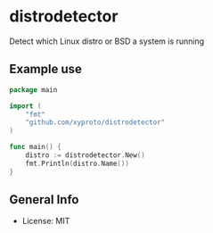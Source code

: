 # distrodetector

Detect which Linux distro or BSD a system is running

## Example use

```go
package main

import (
	"fmt"
	"github.com/xyproto/distrodetector"
)

func main() {
	distro := distrodetector.New()
	fmt.Println(distro.Name())
}
```

## General Info

* License: MIT
